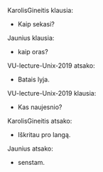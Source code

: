 
KarolisGineitis klausia:
- Kaip sekasi?

Jaunius klausia:
- kaip oras?

VU-lecture-Unix-2019 atsako:
- Batais lyja.

VU-lecture-Unix-2019 klausia:
- Kas naujesnio?

KarolisGineitis atsako:
- Iškritau pro langą.

Jaunius atsako:
- senstam.
